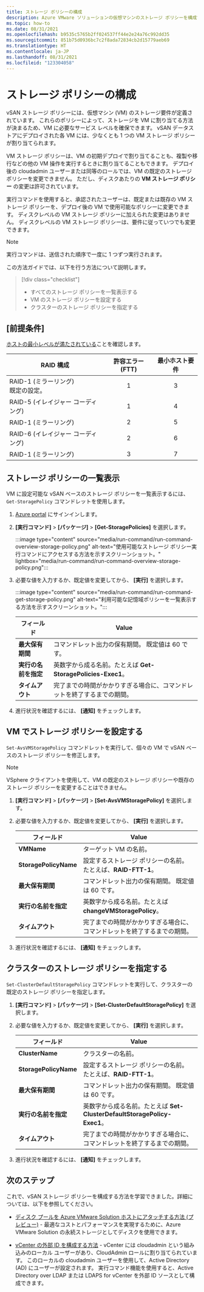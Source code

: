 ```yaml
---
title: ストレージ ポリシーの構成
description: Azure VMware ソリューションの仮想マシンのストレージ ポリシーを構成する方法について説明します。
ms.topic: how-to
ms.date: 08/31/2021
ms.openlocfilehash: b9535c5765b2ff024537ff44e2e24a76c992dd35
ms.sourcegitcommit: 851b75d0936bc7c2f8ada72834cb2d15779aeb69
ms.translationtype: HT
ms.contentlocale: ja-JP
ms.lasthandoff: 08/31/2021
ms.locfileid: "123304058"
---
```

# <a name="configure-storage-policy"></a>ストレージ ポリシーの構成

vSAN ストレージ ポリシーには、仮想マシン (VM) のストレージ要件が定義されています。 これらのポリシーによって、ストレージを VM に割り当てる方法が決まるため、VM に必要なサービス レベルを確保できます。 vSAN データストアにデプロイされた各 VM には、少なくとも 1 つの VM ストレージ ポリシーが割り当てられます。

VM ストレージ ポリシーは、VM の初期デプロイで割り当てることも、複製や移行などの他の VM 操作を実行するときに割り当てることもできます。 デプロイ後の cloudadmin ユーザーまたは同等のロールでは、VM の既定のストレージ ポリシーを変更できません。 ただし、ディスクあたりの **VM ストレージ ポリシー** の変更は許可されています。 

実行コマンドを使用すると、承認されたユーザーは、既定または既存の VM ストレージ ポリシーを、デプロイ後の VM で使用可能なポリシーに変更できます。 ディスクレベルの VM ストレージ ポリシーに加えられた変更はありません。 ディスクレベルの VM ストレージ ポリシーは、要件に従っていつでも変更できます。


>[!NOTE]
>実行コマンドは、送信された順序で一度に 1 つずつ実行されます。


この方法ガイドでは、以下を行う方法について説明します。

> [!div class="checklist"]
> * すべてのストレージ ポリシーを一覧表示する
> * VM のストレージ ポリシーを設定する
> * クラスターのストレージ ポリシーを指定する



## <a name="prerequisites"></a>[前提条件]

[ホストの最小レベルが満たされている](https://docs.vmware.com/en/VMware-Cloud-on-AWS/services/com.vmware.vsphere.vmc-aws-manage-data-center-vms.doc/GUID-EDBB551B-51B0-421B-9C44-6ECB66ED660B.html)ことを確認します。

|  **RAID 構成** | **許容エラー (FTT)** | **最小ホスト要件** |
| --- | :---: | :---: |
| RAID-1 (ミラーリング) <br />既定の設定。  | 1  | 3  |
| RAID-5 (イレイジャー コーディング)  | 1  | 4  |
| RAID-1 (ミラーリング)  | 2  | 5  |
| RAID-6 (イレイジャー コーディング)  | 2  | 6  |
| RAID-1 (ミラーリング)  | 3  | 7  |


 

## <a name="list-storage-policies"></a>ストレージ ポリシーの一覧表示

VM に設定可能な vSAN ベースのストレージ ポリシーを一覧表示するには、`Get-StoragePolicy` コマンドレットを使用します。

1. [Azure portal](https://portal.azure.com) にサインインします。

1. **[実行コマンド]**  >  **[パッケージ]**  >  **[Get-StoragePolicies]** を選択します。

   :::image type="content" source="media/run-command/run-command-overview-storage-policy.png" alt-text="使用可能なストレージ ポリシー実行コマンドにアクセスする方法を示すスクリーンショット。" lightbox="media/run-command/run-command-overview-storage-policy.png":::

1. 必要な値を入力するか、既定値を変更してから、 **[実行]** を選択します。

   :::image type="content" source="media/run-command/run-command-get-storage-policy.png" alt-text="利用可能な記憶域ポリシーを一覧表示する方法を示すスクリーンショット。":::
   
   | **フィールド** | **Value** |
   | --- | --- |
   | **最大保有期間**  | コマンドレット出力の保有期間。 既定値は 60 です。  |
   | **実行の名前を指定**  | 英数字から成る名前。たとえば **Get-StoragePolicies-Exec1**。 |
   | **タイムアウト**  |  完了までの時間がかかりすぎる場合に、コマンドレットを終了するまでの期間。  |

1. 進行状況を確認するには、 **[通知]** をチェックします。




## <a name="set-storage-policy-on-vm"></a>VM でストレージ ポリシーを設定する

`Set-AvsVMStoragePolicy` コマンドレットを実行して、個々の VM で vSAN ベースのストレージ ポリシーを修正します。 

>[!NOTE]
>VSphere クライアントを使用して、VM の既定のストレージ ポリシーや既存のストレージ ポリシーを変更することはできません。 

1. **[実行コマンド]**  >  **[パッケージ]**  >  **[Set-AvsVMStoragePolicy]** を選択します。

1. 必要な値を入力するか、既定値を変更してから、 **[実行]** を選択します。

   | **フィールド** | **Value** |
   | --- | --- |
   | **VMName** | ターゲット VM の名前。 |
   | **StoragePolicyName** | 設定するストレージ ポリシーの名前。 たとえば、**RAID-FTT-1**。 |
   | **最大保有期間**  | コマンドレット出力の保有期間。 既定値は 60 です。  |
   | **実行の名前を指定**  | 英数字から成る名前。たとえば **changeVMStoragePolicy**。  |
   | **タイムアウト**  |  完了までの時間がかかりすぎる場合に、コマンドレットを終了するまでの期間。  |

1. 進行状況を確認するには、 **[通知]** をチェックします。


## <a name="specify-storage-policy-for-a-cluster"></a>クラスターのストレージ ポリシーを指定する

`Set-ClusterDefaultStoragePolicy` コマンドレットを実行して、クラスターの既定のストレージ ポリシーを指定します。

1. **[実行コマンド]**  >  **[パッケージ]**  >  **[Set-ClusterDefaultStoragePolicy]** を選択します。

1. 必要な値を入力するか、既定値を変更してから、 **[実行]** を選択します。

   | **フィールド** | **Value** |
   | --- | --- |
   | **ClusterName** | クラスターの名前。 |
   | **StoragePolicyName** | 設定するストレージ ポリシーの名前。 たとえば、**RAID-FTT-1**。 |
   | **最大保有期間**  | コマンドレット出力の保有期間。 既定値は 60 です。  |
   | **実行の名前を指定**  | 英数字から成る名前。たとえば **Set-ClusterDefaultStoragePolicy-Exec1**。  |
   | **タイムアウト**  |  完了までの時間がかかりすぎる場合に、コマンドレットを終了するまでの期間。  |

1. 進行状況を確認するには、 **[通知]** をチェックします。



## <a name="next-steps"></a>次のステップ

これで、vSAN ストレージ ポリシーを構成する方法を学習できました。詳細については、以下を参照してください。

- [ディスク プールを Azure VMware Solution ホストにアタッチする方法 (プレビュー)](attach-disk-pools-to-azure-vmware-solution-hosts.md) - 最適なコストとパフォーマンスを実現するために、Azure VMware Solution の永続ストレージとしてディスクを使用できます。

- [vCenter の外部 ID を構成する方法](configure-identity-source-vcenter.md) - vCenter には cloudadmin という組み込みのローカル ユーザーがあり、CloudAdmin ロールに割り当てられています。 このローカルの cloudadmin ユーザーを使用して、Active Directory (AD) にユーザーが設定されます。 実行コマンド機能を使用すると、Active Directory over LDAP または LDAPS for vCenter を外部 ID ソースとして構成できます。
